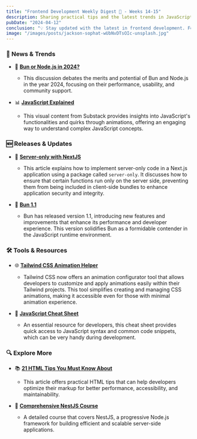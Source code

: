 ```yaml
---
title: "Frontend Development Weekly Digest 🗻 - Weeks 14-15"
description: Sharing practical tips and the latest trends in JavaScript
pubDate: "2024-04-12"
conclusion: "💡 Stay updated with the latest in frontend development. Follow the links for more insights."
image: "/images/posts/jackson-sophat-wUbNvDTsOIc-unsplash.jpg"
---
```


### 📢 News & Trends

- 💬 **[Bun or Node.js in 2024?](https://dev.to/vedansh0412/bun-or-nodejs-in-2024-6e3)**

  - This discussion debates the merits and potential of Bun and Node.js in the year 2024, focusing on their performance, usability, and community support.

- 📊 **[JavaScript Explained](https://substackcdn.com/image/fetch/w_1456,c_limit,f_webp,q_auto:good,fl_lossy/https%3A%2F%2Fsubstack-post-media.s3.amazonaws.com%2Fpublic%2Fimages%2Fc297bae5-67e2-4d8c-a020-162ea437c11c_1280x1664.gif)**

  - This visual content from Substack provides insights into JavaScript's functionalities and quirks through animations, offering an engaging way to understand complex JavaScript concepts.

### 🆕 Releases & Updates

- 🚀 **[Server-only with NextJS](https://www.builder.io/blog/server-only-next-app-router)**

  - This article explains how to implement server-only code in a Next.js application using a package called `server-only`. It discusses how to ensure that certain functions run only on the server side, preventing them from being included in client-side bundles to enhance application security and integrity.

- 🎨 **[Bun 1.1](https://bun.sh/blog/bun-v1.1)**

  - Bun has released version 1.1, introducing new features and improvements that enhance its performance and developer experience. This version solidifies Bun as a formidable contender in the JavaScript runtime environment.

### 🛠 Tools & Resources

- 🌐 **[Tailwind CSS Animation Helper](https://www.tailwindcss-animated.com/configurator.html)**

  - Tailwind CSS now offers an animation configurator tool that allows developers to customize and apply animations easily within their Tailwind projects. This tool simplifies creating and managing CSS animations, making it accessible even for those with minimal animation experience.

- 📝 **[JavaScript Cheat Sheet](https://htmlcheatsheet.com/js/)**

  - An essential resource for developers, this cheat sheet provides quick access to JavaScript syntax and common code snippets, which can be very handy during development.

### 🔍 Explore More

- 📚 **[21 HTML Tips You Must Know About](https://dev.to/devshefali/21-html-tips-you-must-know-about-55j7)**

  - This article offers practical HTML tips that can help developers optimize their markup for better performance, accessibility, and maintainability.

- 📖 **[Comprehensive NestJS Course](https://www.freecodecamp.org/news/comprehensive-nestjs-course/)**

  - A detailed course that covers NestJS, a progressive Node.js framework for building efficient and scalable server-side applications.
